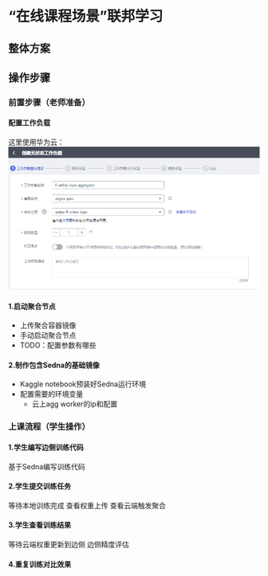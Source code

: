 # “在线课程场景”联邦学习

## 整体方案

## 操作步骤

### 前置步骤（老师准备）

####  配置工作负载
这里使用华为云：
![img.png](image/1.create_payload.png)


#### 1.启动聚合节点
* 上传聚合容器镜像
* 手动启动聚合节点
* TODO：配置参数有哪些

#### 2.制作包含Sedna的基础镜像
* Kaggle notebook预装好Sedna运行环境
* 配置需要的环境变量 
  * 云上agg worker的ip和配置

### 上课流程（学生操作）

#### 1.学生编写边侧训练代码
基于Sedna编写训练代码
#### 2.学生提交训练任务
等待本地训练完成
查看权重上传
查看云端触发聚合
#### 3.学生查看训练结果
等待云端权重更新到边侧
边侧精度评估

#### 4.重复训练对比效果

